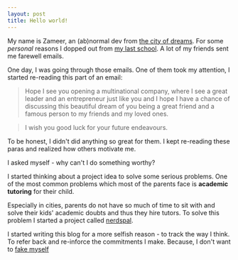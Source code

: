 ```yaml
---
layout: post
title: Hello world!
---
```


My name is Zameer, an (ab)normal dev from [the city of dreams](http://www.incredibleindia.org/travel/destination/mumbai/mumbai-introduction). For some *personal* reasons I dopped out from [my last school](http://www.nmims.edu/). A lot of my friends sent me farewell emails.

One day, I was going through those emails. One of them took my attention, I started re-reading this part of an email:


>Hope I see you opening a multinational company, where I see a great leader and an entrepreneur just like you and I hope I have a chance of discussing this beautiful dream of you being a great friend and a famous person to my friends and my loved ones.

>I wish you good luck for your future endeavours.

To be honest, I didn't did anything so great for them. I kept re-reading these paras and realized how others motivate me.

I asked myself - why can't I do something worthy?

I started thinking about a project idea to solve some serious problems. One of the most common problems which most of the parents face is **academic tutoring** for their child.

Especially in cities, parents do not have so much of time to sit with and solve their kids' academic doubts and thus they hire tutors. To solve this problem I started a project called [nerdspal](https://nerdspal.com).

I started writing this blog for a more selfish reason - to track the way I think. To refer back and re-inforce the commitments I make. Because, I don't want to [fake myself](http://fakepreneur.me/)
